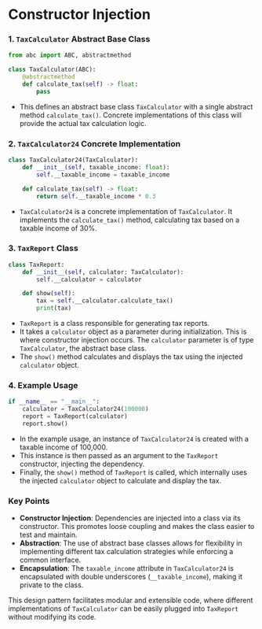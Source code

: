 # Constructor Injection

### 1. `TaxCalculator` Abstract Base Class

```python
from abc import ABC, abstractmethod

class TaxCalculator(ABC):
    @abstractmethod
    def calculate_tax(self) -> float:
        pass
```

- This defines an abstract base class `TaxCalculator` with a single abstract method `calculate_tax()`. Concrete implementations of this class will provide the actual tax calculation logic.

### 2. `TaxCalculator24` Concrete Implementation

```python
class TaxCalculator24(TaxCalculator):
    def __init__(self, taxable_income: float):
        self.__taxable_income = taxable_income

    def calculate_tax(self) -> float:
        return self.__taxable_income * 0.3
```

- `TaxCalculator24` is a concrete implementation of `TaxCalculator`. It implements the `calculate_tax()` method, calculating tax based on a taxable income of 30%.

### 3. `TaxReport` Class

```python
class TaxReport:
    def __init__(self, calculator: TaxCalculator):
        self.__calculator = calculator

    def show(self):
        tax = self.__calculator.calculate_tax()
        print(tax)
```

- `TaxReport` is a class responsible for generating tax reports.
- It takes a `calculator` object as a parameter during initialization. This is where constructor injection occurs. The `calculator` parameter is of type `TaxCalculator`, the abstract base class.
- The `show()` method calculates and displays the tax using the injected `calculator` object.

### 4. Example Usage

```python
if __name__ == "__main__":
    calculator = TaxCalculator24(100000)
    report = TaxReport(calculator)
    report.show()
```

- In the example usage, an instance of `TaxCalculator24` is created with a taxable income of 100,000.
- This instance is then passed as an argument to the `TaxReport` constructor, injecting the dependency.
- Finally, the `show()` method of `TaxReport` is called, which internally uses the injected `calculator` object to calculate and display the tax.

### Key Points

- **Constructor Injection**: Dependencies are injected into a class via its constructor. This promotes loose coupling and makes the class easier to test and maintain.
- **Abstraction**: The use of abstract base classes allows for flexibility in implementing different tax calculation strategies while enforcing a common interface.
- **Encapsulation**: The `taxable_income` attribute in `TaxCalculator24` is encapsulated with double underscores (`__taxable_income`), making it private to the class.

This design pattern facilitates modular and extensible code, where different implementations of `TaxCalculator` can be easily plugged into `TaxReport` without modifying its code.